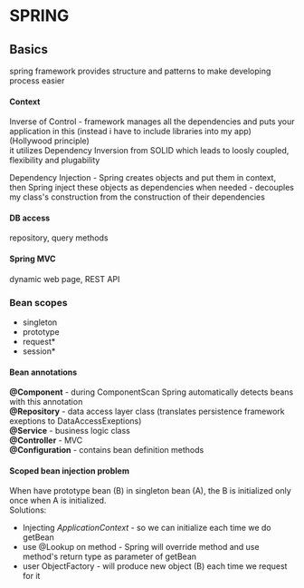 # SPRING

## Basics

spring framework provides structure and patterns to make developing process easier

#### Context

Inverse of Control - framework manages all the dependencies and puts your application in this \(instead i have to include libraries into my app\) \(Hollywood principle\)  
it utilizes Dependency Inversion from SOLID which leads to loosly coupled, flexibility and plugability

Dependency Injection - Spring creates objects and put them in context, then Spring inject these objects as dependencies when needed - decouples my class's construction from the construction of their dependencies

#### DB access

repository, query methods

#### Spring MVC

dynamic web page, REST API

### Bean scopes

* singleton
* prototype
* request\*
* session\*

#### Bean annotations

**@Component** - during ComponentScan Spring automatically detects beans with this annotation  
**@Repository** - data access layer class \(translates persistence framework exeptions to DataAccessExeptions\)  
**@Service** - business logic class  
**@Controller** - MVC  
**@Configuration** - contains bean definition methods 

####  S**coped bean injection problem**

When have prototype bean \(B\) in singleton bean \(A\), the B is initialized only once when A is initialized.  
Solutions:

* Injecting _ApplicationContext -_ so we can initialize each time we do getBean
* use @Lookup on method - Spring will override method and use method's return type as parameter of getBean
* user ObjectFactory - will produce new object \(B\) each time we request for it

